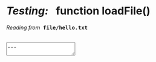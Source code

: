 <h1><i>Testing:</i> &nbsp;  function loadFile()</h1>
<p><i>Reading from&nbsp;</i> <tt><b>file/hello.txt</b></tt></p>
<script>

// Synchronously read a text file from the web server with Ajax
//
// The filePath is relative to the web page folder.
// Example:   myStuff = loadFile("Chuuk_data.txt");
//
// You can also pass a full URL, like http://sealevel.info/Chuuk1_data.json, but there
// might be Access-Control-Allow-Origin issues. I found it works okay in Firefox, Edge,
// or Opera, and works in IE 11 if the server is configured properly, but in Chrome it only
// works if the domains exactly match (and note that "xyz.com" & "www.xyz.com" don't match).
// Otherwise Chrome reports an error:
//
//   No 'Access-Control-Allow-Origin' header is present on the requested resource. Origin 'http://sealevel.info' is therefore not allowed access.
//
// That happens even when "Access-Control-Allow-Origin *" is configured in .htaccess,
// and even though I verified the headers returned (you can use a header-checker site like
// http://www.webconfs.com/http-header-check.php to check it). I think it's a Chrome bug.

function loadFile(filePath) {
  var result = null;
  var xmlhttp = new XMLHttpRequest();
  xmlhttp.open("GET", filePath, false);
  xmlhttp.send();
  if (xmlhttp.status==200) {
    result = xmlhttp.responseText;
  }
  return result;
}

var myStuff = loadFile("test.txt");
alert(myStuff);
document.getElementById("demo").innerHTML = myStuff; 
document.getElementById("demo1").value = myStuff; 

</script>
<div id="demo">&nbsp;</div>
<textarea id="demo1">...</textarea> 
